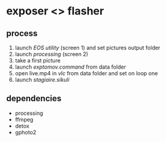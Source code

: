 # exposer <> flasher

## process

1. launch *EOS utility* (screen 1) and set pictures output folder
2. launch *processing* (screen 2)
3. take a first picture
4. launch *exptomov.command* from data folder
5. open live.mp4 in *vlc* from data folder and set on loop one
6. launch *stagiaire.sikuli*

## dependencies

- processing
- ffmpeg
- detox
- gphoto2